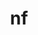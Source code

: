 ---
title: nf
index: 0
categories: stuff
description: Mirco Node.js FaaS Service
link: //github.com/lqs469/nf
---